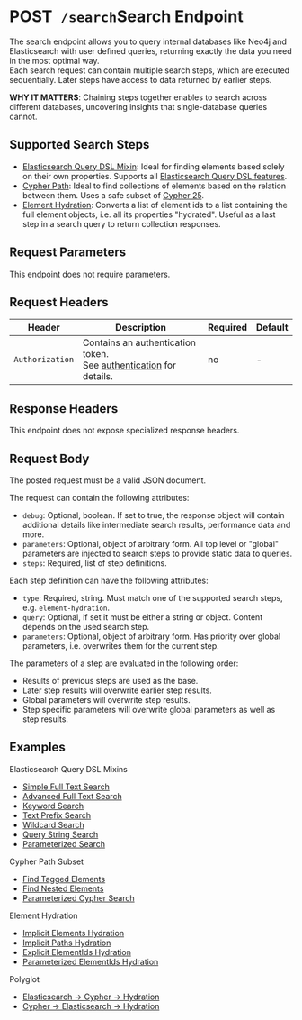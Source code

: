 # <span class="title-url"><span class="method-post">POST</span>` /search`</span><span class="title-human">Search Endpoint</span>

<!-- panels:start -->
<!-- div:left-panel -->

The search endpoint allows you to query internal databases like Neo4j and Elasticsearch with user defined queries,
returning exactly the data you need in the most optimal way.  
Each search request can contain multiple search steps, which are executed sequentially. Later steps have access to data
returned by earlier steps.

**WHY IT MATTERS**: Chaining steps together enables to search across different databases, uncovering insights that
single-database queries cannot.

## Supported Search Steps

- [Elasticsearch Query DSL Mixin](/search/step/elasticsearch-query-dsl-mixin): Ideal for finding elements
  based solely on their own properties. Supports all [Elasticsearch Query DSL features](https://www.elastic.co/docs/explore-analyze/query-filter/languages/querydsl).
- [Cypher Path](/search/step/cypher-path-subset): Ideal to find collections of elements based on the relation
  between them. Uses a safe subset of [Cypher 25](https://neo4j.com/docs/cypher-manual/25/queries/concepts/).
- [Element Hydration](/search/step/element-hydration): Converts a list of element ids to a list containing
  the full element objects, i.e. all its properties "hydrated". Useful as a last step in a search query to return
  collection responses.

## Request Parameters

This endpoint does not require parameters.

## Request Headers

<div class="table-request-headers">

| Header          | Description                                                                                         | Required | Default |
|-----------------|-----------------------------------------------------------------------------------------------------|----------|---------|
| `Authorization` | Contains an authentication token. <br />See [authentication](/concepts/authentication) for details. | no       | -       |

</div>

## Response Headers

This endpoint does not expose specialized response headers.

## Request Body

The posted request must be a valid JSON document.

The request can contain the following attributes:

- `debug`: Optional, boolean. If set to true, the response object will contain additional details like intermediate
  search results, performance data and more.
- `parameters`: Optional, object of arbitrary form. All top level or "global" parameters are injected to search steps to
  provide static data to queries.
- `steps`: Required, list of step definitions.

Each step definition can have the following attributes:

- `type`: Required, string. Must match one of the supported search steps, e.g. `element-hydration`.
- `query`: Optional, if set it must be either a string or object. Content depends on the used search step.
- `parameters`: Optional, object of arbitrary form. Has priority over global parameters, i.e. overwrites them for the
  current step.

The parameters of a step are evaluated in the following order:

- Results of previous steps are used as the base.
- Later step results will overwrite earlier step results.
- Global parameters will overwrite step results.
- Step specific parameters will overwrite global parameters as well as step results.

## Examples

Elasticsearch Query DSL Mixins

- [Simple Full Text Search](/search/example/elasticsearch-query-dsl-mixin/simple-full-text-search)
- [Advanced Full Text Search](/search/example/elasticsearch-query-dsl-mixin/advanced-full-text-search)
- [Keyword Search](/search/example/elasticsearch-query-dsl-mixin/keyword-search)
- [Text Prefix Search](/search/example/elasticsearch-query-dsl-mixin/text-prefix-search)
- [Wildcard Search](/search/example/elasticsearch-query-dsl-mixin/wildcard-search)
- [Query String Search](/search/example/elasticsearch-query-dsl-mixin/query-string-search)
- [Parameterized Search](/search/example/elasticsearch-query-dsl-mixin/parameterized-elasticsearch-query-dsl-mixin-search)

Cypher Path Subset

- [Find Tagged Elements](/search/example/cypher-path-subset/find-tagged-elements)
- [Find Nested Elements](/search/example/cypher-path-subset/find-nested-elements)
- [Parameterized Cypher Search](/search/example/cypher-path-subset/parameterized-cypher-search)

Element Hydration

- [Implicit Elements Hydration](/search/example/element-hydration/implicit-elements-hydration)
- [Implicit Paths Hydration](/search/example/element-hydration/implicit-paths-hydration)
- [Explicit ElementIds Hydration](/search/example/element-hydration/explicit-elementids-hydration)
- [Parameterized ElementIds Hydration](/search/example/element-hydration/parameterized-elementids-hydration)

Polyglot

- [Elasticsearch -> Cypher -> Hydration](/search/example/polyglot/es-query-dsl-mixin-cypher-path-element-hydration)
- [Cypher -> Elasticsearch -> Hydration](/search/example/polyglot/cypher-path-es-query-dsl-mixin-element-hydration)
